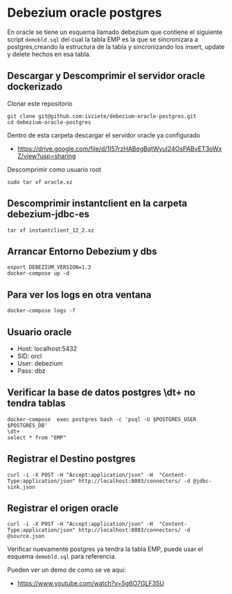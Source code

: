 # Debezium oracle postgres

En oracle se tiene un esquema llamado debezium que contiene el siguiente script `demobld.sql` del cual la tabla EMP es la que se sincronizara a postgres,creando la estructura de la tabla y sincronizando los insert, update y delete hechos en esa tabla.

## Descargar y Descomprimir el servidor oracle dockerizado

Clonar este repositorio

```
git clone git@github.com:ivziete/debezium-oracle-postgres.git
cd debezium-oracle-postgres
```

Dentro de esta carpeta descargar el servidor oracle ya configurado

* https://drive.google.com/file/d/1I57rzHABegBqtWyuI24OsPABvET3oWxZ/view?usp=sharing

Descomprimir como usuario root
```
sudo tar xf oracle.xz
```

## Descomprimir instantclient en la carpeta debezium-jdbc-es
```
tar xf instantclient_12_2.xz
```
## Arrancar Entorno Debezium y dbs
```
export DEBEZIUM_VERSION=1.3
docker-compose up -d
```
## Para ver los logs en otra ventana
```
docker-compose logs -f
```
## Usuario oracle

* Host: localhost:5432
* SID: orcl
* User: debezium 
* Pass: dbz

## Verificar la base de datos postgres \dt+ no tendra tablas
```
docker-compose  exec postgres bash -c 'psql -U $POSTGRES_USER $POSTGRES_DB'
\dt+
select * from "EMP" 
```
## Registrar el Destino postgres
```
curl -i -X POST -H "Accept:application/json" -H  "Content-Type:application/json" http://localhost:8083/connectors/ -d @jdbc-sink.json
```
## Registrar el origen oracle
```
curl -i -X POST -H "Accept:application/json" -H  "Content-Type:application/json" http://localhost:8083/connectors/ -d @source.json
```

Verificar nuevamente postgres ya tendra la tabla EMP, puede usar el esquema `demobld.sql` para referencia.

Pueden ver un demo de como se ve aqui:
* https://www.youtube.com/watch?v=5g6O7GLF35U
